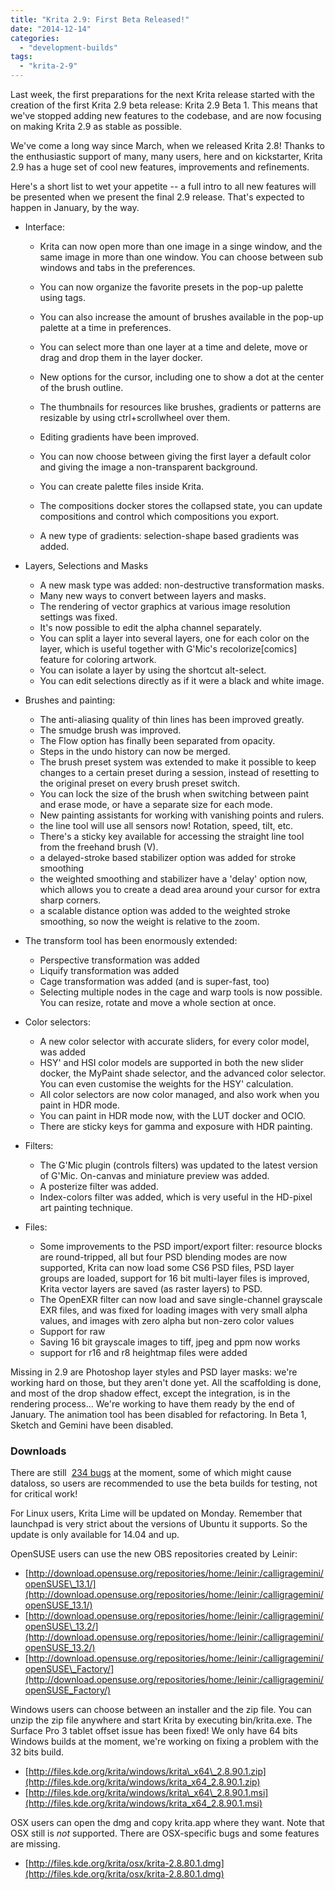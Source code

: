 ```yaml
---
title: "Krita 2.9: First Beta Released!"
date: "2014-12-14"
categories: 
  - "development-builds"
tags: 
  - "krita-2-9"
---
```


Last week, the first preparations for the next Krita release started with the creation of the first Krita 2.9 beta release: Krita 2.9 Beta 1. This means that we've stopped adding new features to the codebase, and are now focusing on making Krita 2.9 as stable as possible.

We've come a long way since March, when we released Krita 2.8! Thanks to the enthusiastic support of many, many users, here and on kickstarter, Krita 2.9 has a huge set of cool new features, improvements and refinements.

Here's a short list to wet your appetite -- a full intro to all new features will be presented when we present the final 2.9 release. That's expected to happen in January, by the way.

- Interface:
    
    - Krita can now open more than one image in a singe window, and the same image in more than one window. You can choose between sub windows and tabs in the preferences.
    
    - You can now organize the favorite presets in the pop-up palette using tags.
    - You can also increase the amount of brushes available in the pop-up palette at a time in preferences.
    - You can select more than one layer at a time and delete, move or drag and drop them in the layer docker.
    - New options for the cursor, including one to show a dot at the center of the brush outline.
    - The thumbnails for resources like brushes, gradients or patterns are resizable by using ctrl+scrollwheel over them.
    - Editing gradients have been improved.
    - You can now choose between giving the first layer a default color and giving the image a non-transparent background.
    - You can create palette files inside Krita.
    - The compositions docker stores the collapsed state, you can update compositions and control which compositions you export.
    - A new type of gradients: selection-shape based gradients was added.
- Layers, Selections and Masks
    - A new mask type was added: non-destructive transformation masks.
    - Many new ways to convert between layers and masks.
    - The rendering of vector graphics at various image resolution settings was fixed.
    - It's now possible to edit the alpha channel separately.
    - You can split a layer into several layers, one for each color on the layer, which is useful together with G'Mic's recolorize\[comics\] feature for coloring artwork.
    - You can isolate a layer by using the shortcut alt-select.
    - You can edit selections directly as if it were a black and white image.
- Brushes and painting:
    - The anti-aliasing quality of thin lines has been improved greatly.
    - The smudge brush was improved.
    - The Flow option has finally been separated from opacity.
    - Steps in the undo history can now be merged.
    - The brush preset system was extended to make it possible to keep changes to a certain preset during a session, instead of resetting to the original preset on every brush preset switch.
    - You can lock the size of the brush when switching between paint and erase mode, or have a separate size for each mode.
    - New painting assistants for working with vanishing points and rulers.
    - the line tool will use all sensors now! Rotation, speed, tilt, etc.
    - There's a sticky key available for accessing the straight line tool from the freehand brush (V).
    - a delayed-stroke based stabilizer option was added for stroke smoothing
    - the weighted smoothing and stabilizer have a 'delay' option now, which allows you to create a dead area around your cursor for extra sharp corners.
    - a scalable distance option was added to the weighted stroke smoothing, so now the weight is relative to the zoom.
- The transform tool has been enormously extended:
    - Perspective transformation was added
    - Liquify transformation was added
    - Cage transformation was added (and is super-fast, too)
    - Selecting multiple nodes in the cage and warp tools is now possible. You can resize, rotate and move a whole section at once.
- Color selectors:
    - A new color selector with accurate sliders, for every color model, was added
    - HSY' and HSI color models are supported in both the new slider docker, the MyPaint shade selector, and the advanced color selector. You can even customise the weights for the HSY' calculation.
    - All color selectors are now color managed, and also work when you paint in HDR mode.
    - You can paint in HDR mode now, with the LUT docker and OCIO.
    - There are sticky keys for gamma and exposure with HDR painting.
- Filters:
    - The G'Mic plugin (controls filters) was updated to the latest version of G'Mic. On-canvas and miniature preview was added.
    - A posterize filter was added.
    - Index-colors filter was added, which is very useful in the HD-pixel art painting technique.
- Files:
    - Some improvements to the PSD import/export filter: resource blocks are round-tripped, all but four PSD blending modes are now supported, Krita can now load some CS6 PSD files, PSD layer groups are loaded, support for 16 bit multi-layer files is improved, Krita vector layers are saved (as raster layers) to PSD.
    - The OpenEXR filter can now load and save single-channel grayscale EXR files, and was fixed for loading images with very small alpha values, and images with zero alpha but non-zero color values
    - Support for raw
    - Saving 16 bit grayscale images to tiff, jpeg and ppm now works
    - support for r16 and r8 heightmap files were added

Missing in 2.9 are Photoshop layer styles and PSD layer masks: we're working hard on those, but they aren't done yet. All the scaffolding is done, and most of the drop shadow effect, except the integration, is in the rendering process... We're working to have them ready by the end of January. The animation tool has been disabled for refactoring. In Beta 1, Sketch and Gemini have been disabled.

### Downloads

There are still  [234 bugs](https://bugs.kde.org/buglist.cgi?bug_severity=critical&bug_severity=grave&bug_severity=major&bug_severity=crash&bug_severity=normal&bug_severity=minor&bug_status=UNCONFIRMED&bug_status=CONFIRMED&bug_status=ASSIGNED&bug_status=REOPENED&list_id=1167792&product=krita&query_format=advanced) at the moment, some of which might cause dataloss, so users are recommended to use the beta builds for testing, not for critical work!

For Linux users, Krita Lime will be updated on Monday. Remember that launchpad is very strict about the versions of Ubuntu it supports. So the update is only available for 14.04 and up.

OpenSUSE users can use the new OBS repositories created by Leinir:

- [http://download.opensuse.org/repositories/home:/leinir:/calligragemini/openSUSE\_13.1/](http://download.opensuse.org/repositories/home:/leinir:/calligragemini/openSUSE_13.1/)
- [http://download.opensuse.org/repositories/home:/leinir:/calligragemini/openSUSE\_13.2/](http://download.opensuse.org/repositories/home:/leinir:/calligragemini/openSUSE_13.2/)
- [http://download.opensuse.org/repositories/home:/leinir:/calligragemini/openSUSE\_Factory/](http://download.opensuse.org/repositories/home:/leinir:/calligragemini/openSUSE_Factory/)

Windows users can choose between an installer and the zip file. You can unzip the zip file anywhere and start Krita by executing bin/krita.exe. The Surface Pro 3 tablet offset issue has been fixed! We only have 64 bits Windows builds at the moment, we're working on fixing a problem with the 32 bits build.

- [http://files.kde.org/krita/windows/krita\_x64\_2.8.90.1.zip](http://files.kde.org/krita/windows/krita_x64_2.8.90.1.zip)
- [http://files.kde.org/krita/windows/krita\_x64\_2.8.90.1.msi](http://files.kde.org/krita/windows/krita_x64_2.8.90.1.msi)

OSX users can open the dmg and copy krita.app where they want. Note that OSX still is _not_ supported. There are OSX-specific bugs and some features are missing.

- [http://files.kde.org/krita/osx/krita-2.8.80.1.dmg](http://files.kde.org/krita/osx/krita-2.8.80.1.dmg)
